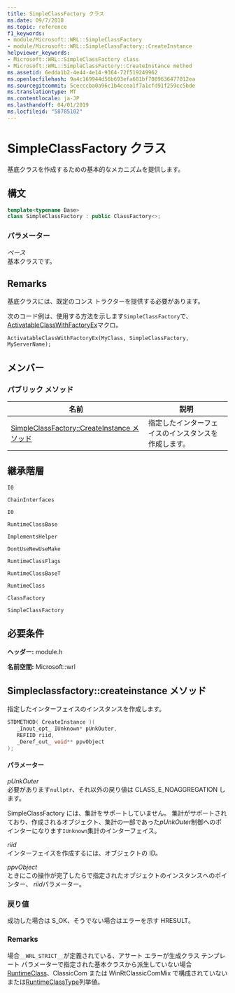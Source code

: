 ```yaml
---
title: SimpleClassFactory クラス
ms.date: 09/7/2018
ms.topic: reference
f1_keywords:
- module/Microsoft::WRL::SimpleClassFactory
- module/Microsoft::WRL::SimpleClassFactory::CreateInstance
helpviewer_keywords:
- Microsoft::WRL::SimpleClassFactory class
- Microsoft::WRL::SimpleClassFactory::CreateInstance method
ms.assetid: 6edda1b2-4e44-4e14-9364-72f519249962
ms.openlocfilehash: 9a4c169944d56b693efa681bf7089636477012ea
ms.sourcegitcommit: 5cecccba0a96c1b4ccea1f7a1cfd91f259cc5bde
ms.translationtype: MT
ms.contentlocale: ja-JP
ms.lasthandoff: 04/01/2019
ms.locfileid: "58785102"
---
```

# <a name="simpleclassfactory-class"></a>SimpleClassFactory クラス

基底クラスを作成するための基本的なメカニズムを提供します。

## <a name="syntax"></a>構文

```cpp
template<typename Base>
class SimpleClassFactory : public ClassFactory<>;
```

### <a name="parameters"></a>パラメーター

*ベース*<br/>
基本クラスです。

## <a name="remarks"></a>Remarks

基底クラスには、既定のコンス トラクターを提供する必要があります。

次のコード例は、使用する方法を示します`SimpleClassFactory`で、 [ActivatableClassWithFactoryEx](activatableclass-macros.md)マクロ。

`ActivatableClassWithFactoryEx(MyClass, SimpleClassFactory, MyServerName);`

## <a name="members"></a>メンバー

### <a name="public-methods"></a>パブリック メソッド

|名前|説明|
|----------|-----------------|
|[SimpleClassFactory::CreateInstance メソッド](#createinstance)|指定したインターフェイスのインスタンスを作成します。|

## <a name="inheritance-hierarchy"></a>継承階層

`I0`

`ChainInterfaces`

`I0`

`RuntimeClassBase`

`ImplementsHelper`

`DontUseNewUseMake`

`RuntimeClassFlags`

`RuntimeClassBaseT`

`RuntimeClass`

`ClassFactory`

`SimpleClassFactory`

## <a name="requirements"></a>必要条件

**ヘッダー:** module.h

**名前空間:** Microsoft::wrl

## <a name="createinstance"></a>Simpleclassfactory::createinstance メソッド

指定したインターフェイスのインスタンスを作成します。

```cpp
STDMETHOD( CreateInstance )(
   _Inout_opt_ IUnknown* pUnkOuter,
   REFIID riid,
   _Deref_out_ void** ppvObject
);
```

#### <a name="parameters"></a>パラメーター

*pUnkOuter*<br/>
必要があります`nullptr`、それ以外の戻り値は CLASS_E_NOAGGREGATION します。

SimpleClassFactory には、集計をサポートしていません。 集計がサポートされており、作成されるオブジェクト、集計の一部であった*pUnkOuter*制御へのポインターになります`IUnknown`集計のインターフェイス。

*riid*<br/>
インターフェイスを作成するには、オブジェクトの ID。

*ppvObject*<br/>
ときにこの操作が完了したらで指定されたオブジェクトのインスタンスへのポインター、 *riid*パラメーター。

### <a name="return-value"></a>戻り値

成功した場合は S_OK、そうでない場合はエラーを示す HRESULT。

### <a name="remarks"></a>Remarks

場合`__WRL_STRICT__`が定義されている、アサート エラーが生成クラス テンプレート パラメーターで指定された基本クラスから派生していない場合[RuntimeClass](runtimeclass-class.md)、ClassicCom または WinRtClassicComMix で構成されていないまたは[RuntimeClassType](runtimeclasstype-enumeration.md)列挙値。
